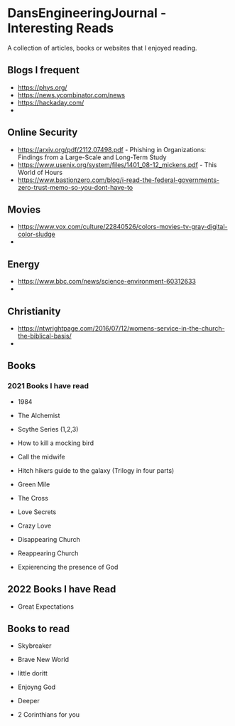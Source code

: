 # DansEngineeringJournal - Interesting Reads
A collection of articles, books or websites that I enjoyed reading.

## Blogs I frequent
- https://phys.org/
- https://news.ycombinator.com/news
- https://hackaday.com/
- 

## Online Security
- https://arxiv.org/pdf/2112.07498.pdf - Phishing in Organizations: Findings from a Large-Scale and Long-Term Study
- https://www.usenix.org/system/files/1401_08-12_mickens.pdf - This World of Hours
- https://www.bastionzero.com/blog/i-read-the-federal-governments-zero-trust-memo-so-you-dont-have-to 

## Movies
- https://www.vox.com/culture/22840526/colors-movies-tv-gray-digital-color-sludge
- 

## Energy
- https://www.bbc.com/news/science-environment-60312633
- 

## Christianity
- https://ntwrightpage.com/2016/07/12/womens-service-in-the-church-the-biblical-basis/
- 

## Books
### 2021 Books I have read
- 1984
- The Alchemist
- Scythe Series (1,2,3)
- How to kill a mocking bird
- Call the midwife
- Hitch hikers guide to the galaxy (Trilogy in four parts) 
- Green Mile

- The Cross
- Love Secrets
- Crazy Love 
- Disappearing Church
- Reappearing Church
- Expierencing the presence of God

## 2022 Books I have Read
- Great Expectations

## Books to read
- Skybreaker
- Brave New World
- little doritt

- Enjoyng God
- Deeper
- 2 Corinthians for you


